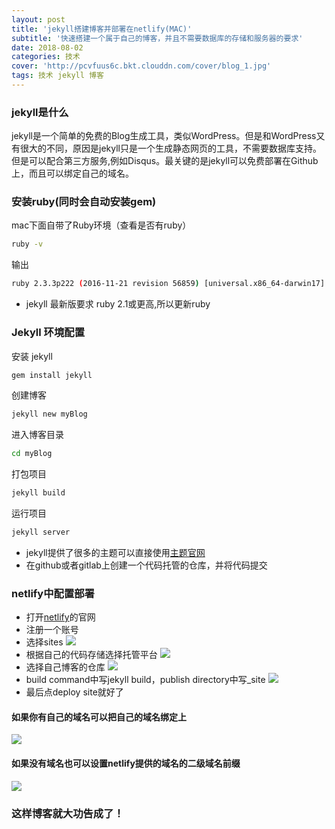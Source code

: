 ```yaml
---
layout: post
title: 'jekyll搭建博客并部署在netlify(MAC)'
subtitle: '快速搭建一个属于自己的博客，并且不需要数据库的存储和服务器的要求'
date: 2018-08-02
categories: 技术
cover: 'http://pcvfuus6c.bkt.clouddn.com/cover/blog_1.jpg'
tags: 技术 jekyll 博客
---
```

### jekyll是什么

jekyll是一个简单的免费的Blog生成工具，类似WordPress。但是和WordPress又有很大的不同，原因是jekyll只是一个生成静态网页的工具，不需要数据库支持。但是可以配合第三方服务,例如Disqus。最关键的是jekyll可以免费部署在Github上，而且可以绑定自己的域名。

### 安装ruby(同时会自动安装gem)
mac下面自带了Ruby环境（查看是否有ruby）
```bash
ruby -v 
```
输出
```bash
ruby 2.3.3p222 (2016-11-21 revision 56859) [universal.x86_64-darwin17]
```
+ jekyll 最新版要求 ruby 2.1或更高,所以更新ruby

### Jekyll 环境配置

安装 jekyll

```bash
gem install jekyll  
```

创建博客

```bash
jekyll new myBlog 
```

进入博客目录

```bash
cd myBlog
```
打包项目

```bash
jekyll build
```
运行项目

```bash
jekyll server
```
* jekyll提供了很多的主题可以直接使用[主题官网](http://jekyllthemes.org/)
* 在github或者gitlab上创建一个代码托管的仓库，并将代码提交
### netlify中配置部署
* 打开[netlify](https://app.netlify.com/)的官网
* 注册一个账号
* 选择sites
![](http://pcvfuus6c.bkt.clouddn.com/article/2018_8_3_1.png)
* 根据自己的代码存储选择托管平台
![](http://pcvfuus6c.bkt.clouddn.com/article/2018_8_3_2.png)
* 选择自己博客的仓库
![](http://pcvfuus6c.bkt.clouddn.com/article/2018_8_3_3.png)
* build command中写jekyll build，publish directory中写_site
![](http://pcvfuus6c.bkt.clouddn.com/article/2018_8_3_4.png)
* 最后点deploy site就好了

#### 如果你有自己的域名可以把自己的域名绑定上
![](http://pcvfuus6c.bkt.clouddn.com/article/2018_8_3_5.png)

#### 如果没有域名也可以设置netlify提供的域名的二级域名前缀
![](http://pcvfuus6c.bkt.clouddn.com/article/2018_8_3_6.png)

### 这样博客就大功告成了！